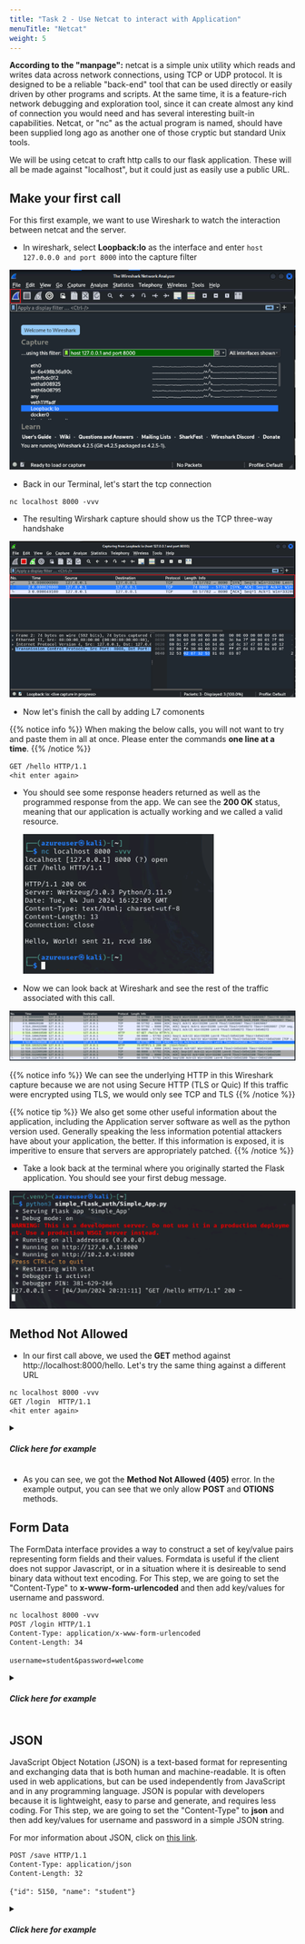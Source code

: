 ```yaml
---
title: "Task 2 - Use Netcat to interact with Application"
menuTitle: "Netcat"
weight: 5
---
```


**According to the "manpage":** netcat is  a simple unix utility which reads and writes data across network connections, using TCP or UDP protocol. It is designed to be a reliable "back-end" tool  that  can  be used  directly or easily driven by other programs and scripts.  At the same time, it is a feature-rich network debugging and exploration tool, since it can create almost any  kind of  connection you would need and has several interesting built-in capabilities.  Netcat, or "nc" as the actual program is named, should have been supplied long ago as another one of those cryptic but standard Unix tools.

We will be using cetcat to craft http calls to our flask application.  These will all be made against "localhost", but it could just as easily use a public URL.

## Make your first call
For this first example, we want to use Wireshark to watch the interaction between netcat and the server.

- In wireshark, select **Loopback:lo** as the interface and enter ```host 127.0.0.0 and port 8000``` into the capture filter

![Shark start](shark_start.png)


- Back in our Terminal, let's start the tcp connection

```
nc localhost 8000 -vvv
```

- The resulting Wirshark capture should show us the TCP three-way handshake

![TCP HS](tcp-hs.png)

- Now let's finish the call by adding L7 comonents 

{{% notice info %}} When making the below calls, you will not want to try and paste them in all at once.  Please enter the commands **one line at a time**. {{% /notice %}}

```
GET /hello HTTP/1.1
<hit enter again>
```

- You should see some response headers returned as well as the programmed response from the app. We can see the **200 OK** status, meaning that our application is actually working and we called a valid resource.

  ![GET Hello](nc_get_hello.png)


- Now we can look back at Wireshark and see the rest of the traffic associated with this call.

![http ws](http-ws.png)

{{% notice info %}} We can see the underlying HTTP in this Wireshark capture because we are not using Secure HTTP (TLS or Quic) If this traffic were encrypted using TLS, we would only see TCP and TLS {{% /notice %}}

{{% notice tip %}}
We also get some other useful information about the application, including the Application server software as well as the python version used.  Generally speaking the less information potential attackers have about your application, the better.  If this information is exposed, it is imperitive to ensure that servers are appropriately patched.
{{% /notice  %}}

- Take a look back at the terminal where you originally started the Flask application.  You should see your first debug message.

![Flask Debug](flask_debug.png)

## Method Not Allowed

- In our first call above, we used the **GET** method against http://localhost:8000/hello.  Let's try the same thing against a different URL


```
nc localhost 8000 -vvv
GET /login  HTTP/1.1
<hit enter again>
```
<details>
  <summary><h5><b>Click here for example</b></h5></summary>
   
   ![No GET](flask_noget.png)

</details>

- As you can see, we got the **Method Not Allowed (405)** error. In the example output, you can see that we only allow **POST** and **OTIONS** methods.

## Form Data

The FormData interface provides a way to construct a set of key/value pairs representing form fields and their values. Formdata is useful if the client does not suppor Javascript, or in a situation where it is desireable to send binary data without text encoding.  For This step, we are going to set the "Content-Type" to **x-www-form-urlencoded** and then add key/values for username and password.

```
nc localhost 8000 -vvv
POST /login HTTP/1.1
Content-Type: application/x-www-form-urlencoded
Content-Length: 34

username=student&password=welcome
```

<details>
  <summary><h5><b>Click here for example</b></h5></summary>
   
   ![Flask Login](flask_login.png)

</details>


## JSON

JavaScript Object Notation (JSON) is a text-based format for representing and exchanging data that is both human and machine-readable. It is often used in web applications, but can be used independently from JavaScript and in any programming language. JSON is popular with developers because it is lightweight, easy to parse and generate, and requires less coding.  For This step, we are going to set the "Content-Type" to **json** and then add key/values for username and password in a simple JSON string.  

For mor information about JSON, click on [this link](https://www.w3schools.com/js/js_json_intro.asp).

```
POST /save HTTP/1.1
Content-Type: application/json
Content-Length: 32

{"id": 5150, "name": "student"}

```

<details>
  <summary><h5><b>Click here for example</b></h5></summary>
   
   ![Flask JSON](flask_json.png)

</details>